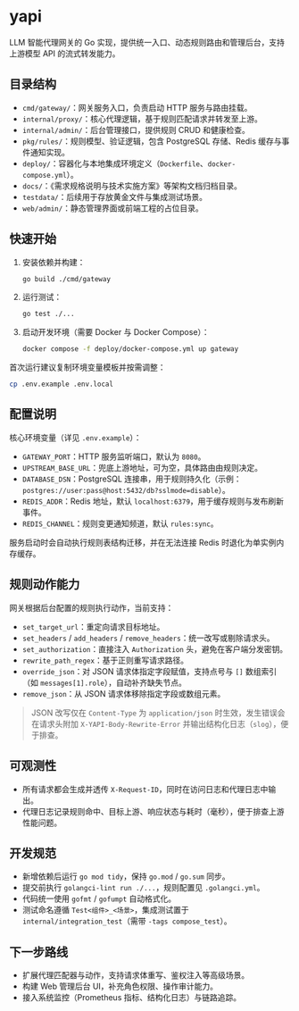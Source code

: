 # yapi

LLM 智能代理网关的 Go 实现，提供统一入口、动态规则路由和管理后台，支持上游模型 API 的流式转发能力。

## 目录结构

- `cmd/gateway/`：网关服务入口，负责启动 HTTP 服务与路由挂载。
- `internal/proxy/`：核心代理逻辑，基于规则匹配请求并转发至上游。
- `internal/admin/`：后台管理接口，提供规则 CRUD 和健康检查。
- `pkg/rules/`：规则模型、验证逻辑，包含 PostgreSQL 存储、Redis 缓存与事件通知实现。
- `deploy/`：容器化与本地集成环境定义（`Dockerfile`、`docker-compose.yml`）。
- `docs/`：《需求规格说明与技术实施方案》等架构文档归档目录。
- `testdata/`：后续用于存放黄金文件与集成测试场景。
- `web/admin/`：静态管理界面或前端工程的占位目录。

## 快速开始

1. 安装依赖并构建：
   ```bash
   go build ./cmd/gateway
   ```
2. 运行测试：
   ```bash
   go test ./...
   ```
3. 启动开发环境（需要 Docker 与 Docker Compose）：
   ```bash
   docker compose -f deploy/docker-compose.yml up gateway
   ```

首次运行建议复制环境变量模板并按需调整：
```bash
cp .env.example .env.local
```

## 配置说明

核心环境变量（详见 `.env.example`）：
- `GATEWAY_PORT`：HTTP 服务监听端口，默认为 `8080`。
- `UPSTREAM_BASE_URL`：兜底上游地址，可为空，具体路由由规则决定。
- `DATABASE_DSN`：PostgreSQL 连接串，用于规则持久化（示例：`postgres://user:pass@host:5432/db?sslmode=disable`）。
- `REDIS_ADDR`：Redis 地址，默认 `localhost:6379`，用于缓存规则与发布刷新事件。
- `REDIS_CHANNEL`：规则变更通知频道，默认 `rules:sync`。

服务启动时会自动执行规则表结构迁移，并在无法连接 Redis 时退化为单实例内存缓存。

## 规则动作能力

网关根据后台配置的规则执行动作，当前支持：

- `set_target_url`：重定向请求目标地址。
- `set_headers` / `add_headers` / `remove_headers`：统一改写或剔除请求头。
- `set_authorization`：直接注入 `Authorization` 头，避免在客户端分发密钥。
- `rewrite_path_regex`：基于正则重写请求路径。
- `override_json`：对 JSON 请求体指定字段赋值，支持点号与 `[]` 数组索引（如 `messages[1].role`），自动补齐缺失节点。
- `remove_json`：从 JSON 请求体移除指定字段或数组元素。

> JSON 改写仅在 `Content-Type` 为 `application/json` 时生效，发生错误会在请求头附加 `X-YAPI-Body-Rewrite-Error` 并输出结构化日志（`slog`），便于排查。

## 可观测性

- 所有请求都会生成并透传 `X-Request-ID`，同时在访问日志和代理日志中输出。
- 代理日志记录规则命中、目标上游、响应状态与耗时（毫秒），便于排查上游性能问题。

## 开发规范

- 新增依赖后运行 `go mod tidy`，保持 `go.mod` / `go.sum` 同步。
- 提交前执行 `golangci-lint run ./...`，规则配置见 `.golangci.yml`。
- 代码统一使用 `gofmt` / `gofumpt` 自动格式化。
- 测试命名遵循 `Test<组件>_<场景>`，集成测试置于 `internal/integration_test`（需带 `-tags compose_test`）。

## 下一步路线

- 扩展代理匹配器与动作，支持请求体重写、鉴权注入等高级场景。
- 构建 Web 管理后台 UI，补充角色权限、操作审计能力。
- 接入系统监控（Prometheus 指标、结构化日志）与链路追踪。
